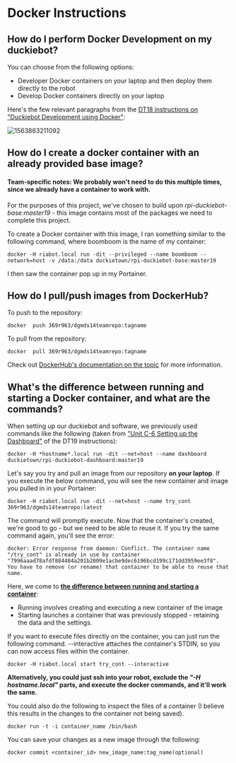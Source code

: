 # Docker Instructions

## How do I perform Docker Development on my duckiebot?

You can choose from the following options:

- Developer Docker containers on your laptop and then deploy them directly to the robot
- Develop Docker containers directly on your laptop

Here's the few relevant paragraphs from the [DT18 instructions on "Duckiebot Development using Docker"](https://docs.duckietown.org/DT18/software_devel/out/autoid_DO_NOT_USE_THIS_VERY_UNSTABLE_LINK_5f3ae1fc_109.html):

![1563863211092](C:\Users\Turia\AppData\Roaming\Typora\typora-user-images\1563863211092.png)

## How do I create a docker container with an already provided base image?

#### Team-specific notes: We probably won't need to do this multiple times, since we already have a container to work with.

For the purposes of this project, we've chosen to build upon *rpi-duckiebot-base:master19* - this image contains most of the packages we need to complete this project.

To create a Docker container with this image, I ran something similar to the following command, where boomboom is the name of my container:
```
docker -H riabot.local run -dit --privileged --name boomboom --network=host -v /data:/data duckietown/rpi-duckiebot-base:master19
```
I then saw the container pop up in my Portainer.

## How do I pull/push images from DockerHub?

To push to the repository:

```
docker  push 369r963/dgmds14teamrepo:tagname
```

To pull from the repository:

```
docker  pull 369r963/dgmds14teamrepo:tagname
```

Check out [DockerHub's documentation on the topic](https://docs.docker.com/docker-hub/) for more information.

## What's the difference between running and starting a Docker container, and what are the commands?

When setting up our duckiebot and software, we previously used commands like the following (taken from ["Unit C-6 Setting up the Dashboard"](http://docs.duckietown.org/DT19/opmanual_duckiebot/out/duckiebot_dashboard_setup.html) of the DT19 instructions):

```
docker -H *hostname*.local run -dit --net=host --name dashboard duckietown/rpi-duckiebot-dashboard:master19
```

Let's say you try and pull an image from our repository **on your laptop**. If you execute the below command, you will see the new container and image you pulled in in your Portainer:

```
docker -H riabot.local run -dit --net=host --name try_cont 369r963/dgmds14teamrepo:latest
```

The command will promptly execute. Now that the container's created, we're good to go - but we need to be able to reuse it. If you try the same command again, you'll see the error:

```
docker: Error response from daemon: Conflict. The container name "/try_cont" is already in use by container "7996aaad78afdf884484a201b2809e1acbe9dec6196bcd199c171dd3959ee3f8". You have to remove (or rename) that container to be able to reuse that name.
```

Here, we come to [**the difference between running and starting a container**](<https://stackoverflow.com/questions/34782678/difference-between-running-and-starting-a-docker-container>):

- Running involves creating and executing a new container of the image
- Starting launches a container that was previously stopped - retaining the data and the settings.

If you want to execute files directly on the container, you can just run the following command. --interactive attaches the container's STDIN, so you can now access files within the container.

```
docker -H riabot.local start try_cont --interactive
```
**Alternatively, you could just ssh into your robot, exclude the *"-H hostname.local"* parts, and execute the docker commands, and it'll work the same.**

You could also do the following to inspect the files of a container (I believe this results in the changes to the container not being saved).

```
docker run -t -i container_name /bin/bash
```

You can save your changes as a new image through the following:

```
docker commit <container_id> new_image_name:tag_name(optional)
```
